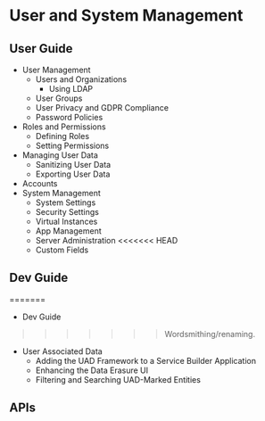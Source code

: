 # User and System Management

## User Guide
  * User Management
    * Users and Organizations
      * Using LDAP
    * User Groups
    * User Privacy and GDPR Compliance
    * Password Policies
  * Roles and Permissions
    * Defining Roles
    * Setting Permissions
  * Managing User Data
    * Sanitizing User Data
    * Exporting User Data
  * Accounts
  * System Management
    * System Settings
    * Security Settings
    * Virtual Instances
    * App Management
    * Server Administration
<<<<<<< HEAD
    * Custom Fields

## Dev Guide
=======
* Dev Guide
>>>>>>> Wordsmithing/renaming.
  * User Associated Data
    * Adding the UAD Framework to a Service Builder Application
    * Enhancing the Data Erasure UI
    * Filtering and Searching UAD-Marked Entities

## APIs
